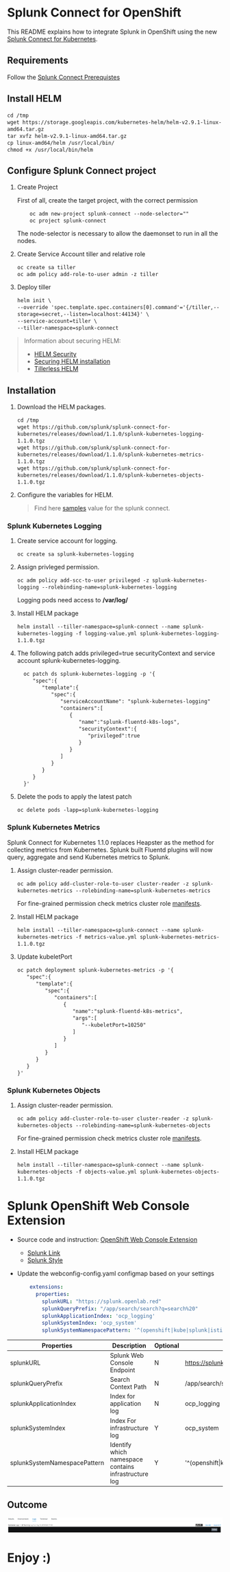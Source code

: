 # Splunk Connect for OpenShift

  
This README explains how to integrate Splunk in OpenShift using the new [Splunk Connect for Kubernetes](https://github.com/splunk/splunk-connect-for-kubernetes).

  
## Requirements

Follow the [Splunk Connect Prerequistes](https://github.com/splunk/splunk-connect-for-kubernetes#prerequisites)

## Install HELM

```
cd /tmp
wget https://storage.googleapis.com/kubernetes-helm/helm-v2.9.1-linux-amd64.tar.gz
tar xvfz helm-v2.9.1-linux-amd64.tar.gz
cp linux-amd64/helm /usr/local/bin/
chmod +x /usr/local/bin/helm
```
  
## Configure Splunk Connect project

1. Create Project

    First of all, create the target project, with the correct permission

    ```
        oc adm new-project splunk-connect --node-selector=""
        oc project splunk-connect
    ```

    The node-selector is necessary to allow the daemonset to run in all the nodes.
    
    
2.  Create Service Account tiller and relative role
    
    ```
    oc create sa tiller
    oc adm policy add-role-to-user admin -z tiller
    ```

3. Deploy tiller

    ```
    helm init \
    --override 'spec.template.spec.containers[0].command'='{/tiller,--storage=secret,--listen=localhost:44134}' \
    --service-account=tiller \
    --tiller-namespace=splunk-connect    
    ```
>
> Information about securing HELM:
>    * [HELM Security](https://engineering.bitnami.com/articles/helm-security.html)
>    * [Securing HELM installation](https://docs.helm.sh/using_helm/#securing-your-helm-installation)
>    * [Tillerless HELM](https://rimusz.net/tillerless-helm/)
>

## Installation

1.  Download the HELM packages.  
    
    ```
    cd /tmp
    wget https://github.com/splunk/splunk-connect-for-kubernetes/releases/download/1.1.0/splunk-kubernetes-logging-1.1.0.tgz
    wget https://github.com/splunk/splunk-connect-for-kubernetes/releases/download/1.1.0/splunk-kubernetes-metrics-1.1.0.tgz
    wget https://github.com/splunk/splunk-connect-for-kubernetes/releases/download/1.1.0/splunk-kubernetes-objects-1.1.0.tgz
    ```
    
2.  Configure the variables for HELM.  

    >
    > Find here [samples](./samples) value for the splunk connect. 
    >    


### Splunk Kubernetes Logging

1. Create service account for logging.

    ```
    oc create sa splunk-kubernetes-logging
    ```

2. Assign privleged permission.

    ```
    oc adm policy add-scc-to-user privileged -z splunk-kubernetes-logging --rolebinding-name=splunk-kubernetes-logging
    ```
    
    Logging pods need access to **/var/log/**

3. Install HELM package
    
    ```
    helm install --tiller-namespace=splunk-connect --name splunk-kubernetes-logging -f logging-value.yml splunk-kubernetes-logging-1.1.0.tgz
    ```

4. The following patch adds privileged=true securityContext and service account splunk-kubernetes-logging.

    ```
      oc patch ds splunk-kubernetes-logging -p '{
         "spec":{
            "template":{
               "spec":{
                  "serviceAccountName": "splunk-kubernetes-logging"
                  "containers":[
                     {
                        "name":"splunk-fluentd-k8s-logs",
                        "securityContext":{
                           "privileged":true
                        }
                     }
                  ]
               }
            }
         }
      }'
    ```

5. Delete the pods to apply the latest patch
    
    ```
    oc delete pods -lapp=splunk-kubernetes-logging
    ```

### Splunk Kubernetes Metrics

Splunk Connect for Kubernetes 1.1.0 replaces Heapster as the method for collecting metrics from Kubernetes.
Splunk built Fluentd plugins will now query, aggregate and send Kubernetes metrics to Splunk.


1. Assign cluster-reader permission.

    ```
    oc adm policy add-cluster-role-to-user cluster-reader -z splunk-kubernetes-metrics --rolebinding-name=splunk-kubernetes-metrics
    ```

    For fine-grained permission check metrics cluster role [manifests](https://github.com/splunk/splunk-connect-for-kubernetes/tree/master/manifests/splunk-kubernetes-metrics).


2. Install HELM package
    
    ```
    helm install --tiller-namespace=splunk-connect --name splunk-kubernetes-metrics -f metrics-value.yml splunk-kubernetes-metrics-1.1.0.tgz
    
    ```
    
3. Update kubeletPort

    ```
    oc patch deployment splunk-kubernetes-metrics -p '{
       "spec":{
          "template":{
             "spec":{
                "containers":[
                   {
                      "name":"splunk-fluentd-k8s-metrics",
                      "args":[
                         "--kubeletPort=10250"
                      ]
                   }
                ]
             }
          }
       }
    }'
    ```
    
### Splunk Kubernetes Objects

1. Assign cluster-reader permission.

    ```
    oc adm policy add-cluster-role-to-user cluster-reader -z splunk-kubernetes-objects --rolebinding-name=splunk-kubernetes-objects
    ```

    For fine-grained permission check metrics cluster role [manifests](https://github.com/splunk/splunk-connect-for-kubernetes/tree/master/manifests/splunk-kubernetes-metrics).


2. Install HELM package

    ```
    helm install --tiller-namespace=splunk-connect --name splunk-kubernetes-objects -f objects-value.yml splunk-kubernetes-objects-1.1.0.tgz
    ```
    

# Splunk OpenShift Web Console Extension


- Source code and instruction: [OpenShift Web Console Extension](https://github.com/openlab-red/ext-openshift-web-console)

  * [Splunk Link](https://github.com/openlab-red/ext-openshift-web-console/blob/master/app/static/scripts/splunk-link.js)
  * [Splunk Style](https://github.com/openlab-red/ext-openshift-web-console/blob/master/app/static/styles/splunk-link.css)

- Update the webconfig-config.yaml configmap based on your settings

    ```yml
        extensions:
          properties:
            splunkURL: "https://splunk.openlab.red"
            splunkQueryPrefix: "/app/search/search?q=search%20"
            splunkApplicationIndex: 'ocp_logging'
            splunkSystemIndex: 'ocp_system'
            splunkSystemNamespacePattern: '^(openshift|kube|splunk|istio|default)\-?.*'
    ```

| Properties                   | Description                                          | Optional | Sample                                        |
|------------------------------|------------------------------------------------------|----------|-----------------------------------------------|
| splunkURL                    | Splunk Web Console Endpoint                          | N        |  https://splunk.openlab.red                   |
| splunkQueryPrefix            | Search Context Path                                  | N        | /app/search/search?q=search%20                |
| splunkApplicationIndex       | Index for application log                            | N        | ocp_logging                                   |
| splunkSystemIndex            | Index For infrastructure log                         | Y        | ocp_system                                    |
| splunkSystemNamespacePattern | Identify which namespace contains infrastructure log | Y        | '^(openshift\|kube\|splunk\|istio\|default)\-?.*' |
    
    
    






## Outcome

![Splunk Image](images/example2.png)

# Enjoy :)
